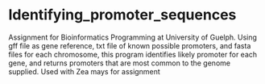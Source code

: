 # Identifying_promoter_sequences

Assignment for Bioinformatics Programming at University of Guelph. 
Using gff file as gene reference, txt file of known possible promoters, and fasta files for each chromosome, this program identifies likely promoter for each gene, and returns promoters that are most common to the genome supplied. 
Used with Zea mays for assignment
